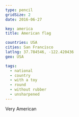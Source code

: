 ```yaml
---
type: pencil
gridSize: 2
date: 2016-06-27

key: america
title: American flag

countries: USA
cities: San Francisco
latlng: 37.784546, -122.420436
geo: USA

tags:
  - national
  - country
  - with a toy
  - round
  - without rubber
  - unsharpened
---
```


Very American
